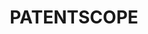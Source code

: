 ---
layout: default
description: The PATENTSCOPE database provides access to international Patent Cooperation
  Treaty (PCT) applications in full text format on the day of publication, as well
  as to patent documents of participating national and regional patent offices.
documentation: https://patentscope.wipo.int/search/en/help/help.jsf
location: https://www.wipo.int/patentscope/en/
record_creation_timestamp: 10/13/2021
shortname: patentscope
tags: '[patents, legal]'
timeframe: 1978-2021
title: PATENTSCOPE
uuid: 3360e0a5-ee9b-47d3-91df-9348b86af0cf
---